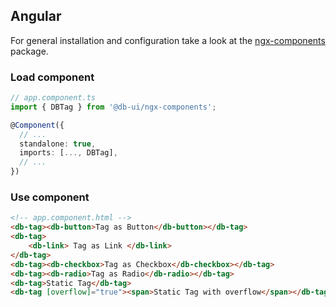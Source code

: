 <!--
SPDX-FileCopyrightText: 2025 DB Systel GmbH

SPDX-License-Identifier: Apache-2.0
-->

## Angular

For general installation and configuration take a look at the [ngx-components](https://www.npmjs.com/package/@db-ui/ngx-components) package.

### Load component

```ts app.component.ts
// app.component.ts
import { DBTag } from '@db-ui/ngx-components';

@Component({
  // ...
  standalone: true,
  imports: [..., DBTag],
  // ...
})
```

### Use component

```html app.component.html
<!-- app.component.html -->
<db-tag><db-button>Tag as Button</db-button></db-tag>
<db-tag>
	<db-link> Tag as Link </db-link>
</db-tag>
<db-tag><db-checkbox>Tag as Checkbox</db-checkbox></db-tag>
<db-tag><db-radio>Tag as Radio</db-radio></db-tag>
<db-tag>Static Tag</db-tag>
<db-tag [overflow]="true"><span>Static Tag with overflow</span></db-tag>
```
